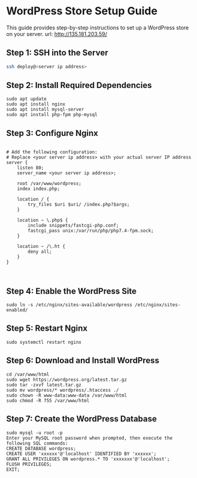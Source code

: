 # WordPress Store Setup Guide
This guide provides step-by-step instructions to set up a WordPress store on your server.
url: http://135.181.203.59/

## Step 1: SSH into the Server

```bash
ssh deploy@<server ip address>
```
## Step 2: Install Required Dependencies
```
sudo apt update
sudo apt install nginx
sudo apt install mysql-server
sudo apt install php-fpm php-mysql
```
## Step 3: Configure Nginx
``` sudo nano /etc/nginx/sites-available/wordpress

# Add the following configuration:
# Replace <your server ip address> with your actual server IP address
server {
    listen 80;
    server_name <your server ip address>;

    root /var/www/wordpress;
    index index.php;

    location / {
        try_files $uri $uri/ /index.php?$args;
    }

    location ~ \.php$ {
        include snippets/fastcgi-php.conf;
        fastcgi_pass unix:/var/run/php/php7.4-fpm.sock;
    }

    location ~ /\.ht {
        deny all;
    }
}



```

## Step 4: Enable the WordPress Site
```
sudo ln -s /etc/nginx/sites-available/wordpress /etc/nginx/sites-enabled/
```
## Step 5: Restart Nginx
```
sudo systemctl restart nginx
```

## Step 6: Download and Install WordPress
```
cd /var/www/html
sudo wget https://wordpress.org/latest.tar.gz
sudo tar -zxvf latest.tar.gz
sudo mv wordpress/* wordpress/.htaccess ./
sudo chown -R www-data:www-data /var/www/html
sudo chmod -R 755 /var/www/html
```
## Step 7: Create the WordPress Database
```
sudo mysql -u root -p
Enter your MySQL root password when prompted, then execute the following SQL commands:
CREATE DATABASE wordpress;
CREATE USER 'xxxxxx'@'localhost' IDENTIFIED BY 'xxxxxx';
GRANT ALL PRIVILEGES ON wordpress.* TO 'xxxxxxx'@'localhost';
FLUSH PRIVILEGES;
EXIT;

```



